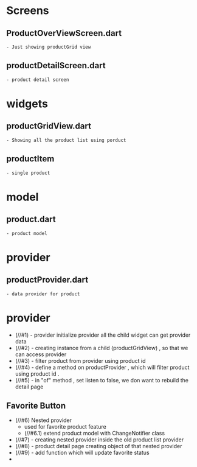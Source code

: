 # Screens
## ProductOverViewScreen.dart
    - Just showing productGrid view
## productDetailScreen.dart
    - product detail screen

# widgets
## productGridView.dart
    - Showing all the product list using porduct
## productItem
    - single product

# model
## product.dart
    - product model

# provider
## productProvider.dart
    - data provider for product

#
#
# provider
- (//#1) - provider initialize provider all the child widget can get provider data
- (//#2) - creating instance from a child (productGridView) , so that we can access provider
- (//#3) - filter product from provider using product id
- (//#4) - define a method on productProvider , which will filter product using product id .
- (//#5) - in "of" method , set listen to false, we don want to rebuild the detail page

## Favorite Button
-  (//#6) Nested provider
   - used for favorite product feature
   - (//#6.1) extend product model with ChangeNotifier class
- (//#7) - creating nested provider inside the old product list provider
- (//#8) - product detail page creating object of that nested provider
- (//#9) - add function which will update favorite status
- 
   